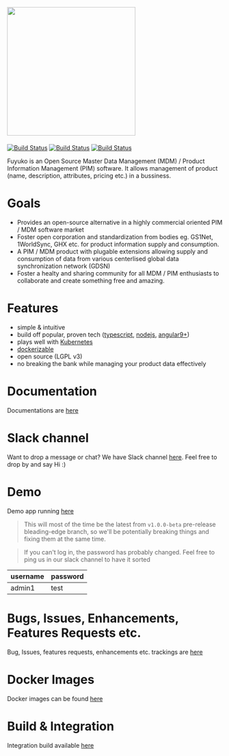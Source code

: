 
<img src="https://raw.githubusercontent.com/tmjeee/fuyuko/v1.0.0-beta/fe/src/assets/images/logo/fuyuko-logo-with-side-wordings.png" width="300" style="margin-bottom: 20px; display: block">

[![Build Status](https://jenkins.fuyuko.org/buildStatus/icon?job=fuyuko-fe&subject=FE%20Build%20Status%20v1.0.0-beta)](https://jenkins.fuyuko.org/job/fuyuko-fe/)
[![Build Status](https://jenkins.fuyuko.org/buildStatus/icon?job=fuyuko-be&subject=BE%20Build%20Status%20v1.0.0-beta)](https://jenkins.fuyuko.org/job/fuyuko-be/)
[![Build Status](https://jenkins.fuyuko.org/buildStatus/icon?job=fuyuko-wf&subject=WF%20Build%20Status%20v1.0.0-beta)](https://jenkins.fuyuko.org/job/fuyuko-wf/)

Fuyuko is an Open Source Master Data Management (MDM) / Product Information Management (PIM) software.
It allows management of product (name, description, attributes, pricing etc.) in a bussiness. 

# Goals
* Provides an open-source alternative in a highly commercial oriented PIM / MDM software market
* Foster open corporation and standardization from bodies eg. GS1Net, 1WorldSync, GHX etc. for product information supply and consumption.
* A PIM / MDM product with plugable extensions allowing supply and consumption of data from various centerlised global data synchronization network (GDSN)
* Foster a healty and sharing community for all MDM / PIM enthusiasts to collaborate and create something free and amazing.

# Features
* simple & intuitive
* build off popular, proven tech ([typescript](https://typescriptlang.com), [nodejs](https://nodejs.org), [angular9+](https://angular.io))
* plays well with [Kubernetes](https://k8s.io)
* [dockerizable](https://docker.com) 
* open source (LGPL v3)
* no breaking the bank while managing your product data effectively

# Documentation
Documentations are [here](https://docs.fuyuko.org)

# Slack channel
Want to drop a message or chat? We have Slack channel [here](https://fuyuko.slack.com/channels/#fuyuko). Feel free to drop by and say Hi :) 

# Demo
Demo app running [here](https://demo.fuyuko.org)

> This will most of the time be the latest from `v1.0.0-beta` pre-release bleading-edge branch, 
> so we'll be potentially breaking things and fixing them at the same time.

> If you can't log in, the password has probably changed. Feel free to ping us in our slack channel to have it sorted

| username | password |
| -------- | -------- |
| admin1 | test |

# Bugs, Issues, Enhancements, Features Requests etc.
Bug, Issues, features requests, enhancements etc. trackings are [here](https://github.com/tmjeee/fuyuko/issues)

# Docker Images
Docker images can be found [here](https://hub.docker.com/repositories/tmjee)

# Build & Integration 
Integration build available [here](https://jenkins.fuyuko.org)
